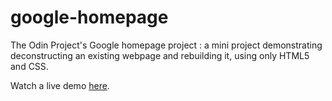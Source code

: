 # google-homepage
The Odin Project's Google homepage project : a mini project demonstrating deconstructing an existing webpage and rebuilding it, using only HTML5 and CSS.

Watch a live demo [here](https://ronmordoch.github.io/google-homepage/).
